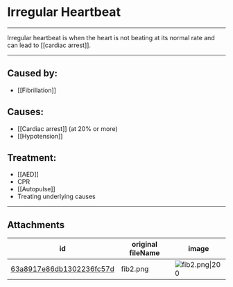 # Irregular Heartbeat

 

---

Irregular heartbeat is when the heart is not beating at its normal rate and can lead to [[cardiac arrest]].

---
## Caused by:
- [[Fibrillation]]

## Causes:
- [[Cardiac arrest]] (at 20% or more)
- [[Hypotension]]

## Treatment:
- [[AED]]
- CPR
- [[Autopulse]]
- Treating underlying causes

---

## Attachments

id | original fileName | image
---|---|---
[63a8917e86db1302236fc57d](63a8917e86db1302236fc57d.png) | fib2.png | ![fib2.png\|200](63a8917e86db1302236fc57d.png)